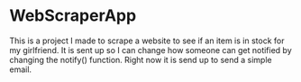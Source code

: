 # WebScraperApp
This is a project I made to scrape a website to see if an item is in stock for my girlfriend.  It is sent up so I can change how someone can get notified by changing the notify() function.  Right now it is send up to send a simple email.
